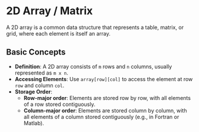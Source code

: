 # 2D Array / Matrix
A 2D array is a common data structure that represents a table, matrix, or grid, where each element is itself an array.

## Basic Concepts

- **Definition**: A 2D array consists of `m` rows and `n` columns, usually represented as `m x n`.
- **Accessing Elements**: Use `array[row][col]` to access the element at row `row` and column `col`.
- **Storage Order**:
  - **Row-major order**: Elements are stored row by row, with all elements of a row stored contiguously.
  - **Column-major order**: Elements are stored column by column, with all elements of a column stored contiguously (e.g., in Fortran or Matlab).

